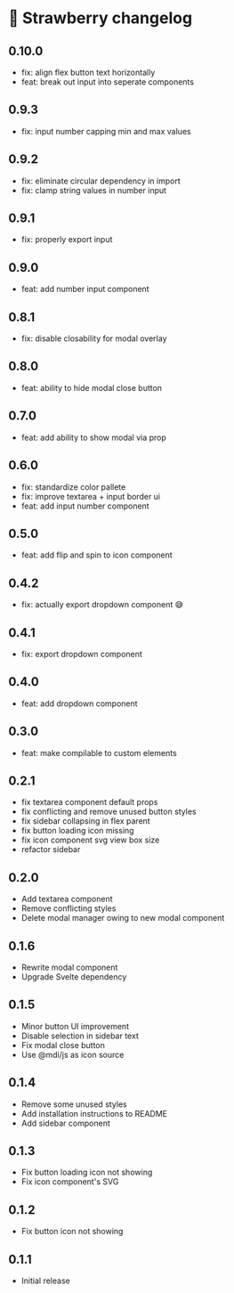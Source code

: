 # :strawberry: Strawberry changelog

## 0.10.0
* fix: align flex button text horizontally
* feat: break out input into seperate components

## 0.9.3
* fix: input number capping min and max values

## 0.9.2
* fix: eliminate circular dependency in import
* fix: clamp string values in number input

## 0.9.1
* fix: properly export input

## 0.9.0
* feat: add number input component
  
## 0.8.1
* fix: disable closability for modal overlay
  
## 0.8.0
* feat: ability to hide modal close button 

## 0.7.0
* feat: add ability to show modal via prop
  
## 0.6.0
* fix: standardize color pallete
* fix: improve textarea + input border ui
* feat: add input number component

## 0.5.0
* feat: add flip and spin to icon component

## 0.4.2
* fix: actually export dropdown component :sweat_smile:

## 0.4.1
* fix: export dropdown component
  
## 0.4.0
* feat: add dropdown component

## 0.3.0
* feat: make compilable to custom elements
  
## 0.2.1
* fix textarea component default props
* fix conflicting and remove unused button styles
* fix sidebar collapsing in flex parent
* fix button loading icon missing
* fix icon component svg view box size
* refactor sidebar

## 0.2.0
* Add textarea component
* Remove conflicting styles
* Delete modal manager owing to new modal component

## 0.1.6
* Rewrite modal component
* Upgrade Svelte dependency

## 0.1.5
* Minor button UI improvement
* Disable selection in sidebar text
* Fix modal close button
* Use @mdi/js as icon source

## 0.1.4
* Remove some unused styles
* Add installation instructions to README
* Add sidebar component

## 0.1.3
* Fix button loading icon not showing
* Fix icon component's SVG

## 0.1.2
* Fix button icon not showing

## 0.1.1
* Initial release